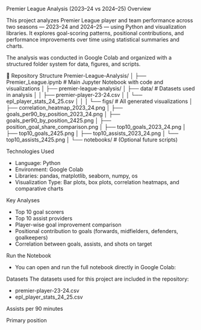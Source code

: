 Premier League Analysis (2023–24 vs 2024–25)
Overview

This project analyzes Premier League player and team performance across two seasons — 2023–24 and 2024–25 — using Python and visualization libraries.
It explores goal-scoring patterns, positional contributions, and performance improvements over time using statistical summaries and charts.

The analysis was conducted in Google Colab and organized with a structured folder system for data, figures, and scripts.

📂 Repository Structure
Premier-League-Analysis/
│
├── Premier_League.ipynb               # Main Jupyter Notebook with code and visualizations
│
├── premier-league-analysis/
│   ├── data/                          # Datasets used in analysis
│   │   ├── premier-player-23-24.csv
│   │   └── epl_player_stats_24_25.csv
│   │
│   └── figs/                          # All generated visualizations
│       ├── correlation_heatmap_2023_24.png
│       ├── goals_per90_by_position_2023_24.png
│       ├── goals_per90_by_position_2425.png
│       ├── position_goal_share_comparison.png
│       ├── top10_goals_2023_24.png
│       ├── top10_goals_2425.png
│       ├── top10_assists_2023_24.png
│       └── top10_assists_2425.png
│
└── notebooks/                         # (Optional future scripts)

Technologies Used
- Language: Python
- Environment: Google Colab
- Libraries: pandas, matplotlib, seaborn, numpy, os
- Visualization Type: Bar plots, box plots, correlation heatmaps, and comparative charts

Key Analyses
- Top 10 goal scorers
- Top 10 assist providers
- Player-wise goal improvement comparison
- Positional contribution to goals (forwards, midfielders, defenders, goalkeepers)
- Correlation between goals, assists, and shots on target

Run the Notebook
- You can open and run the full notebook directly in Google Colab:

Datasets
The datasets used for this project are included in the repository:
- premier-player-23-24.csv
- epl_player_stats_24_25.csv

Assists per 90 minutes

Primary position
